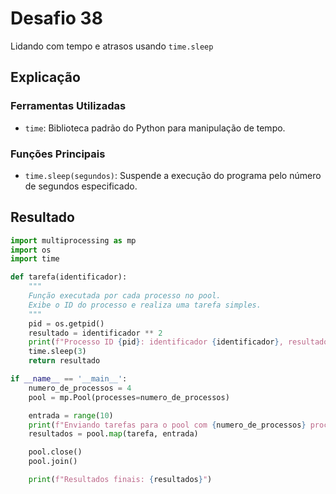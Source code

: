 # Desafio 38

Lidando com tempo e atrasos usando `time.sleep`

## Explicação

### Ferramentas Utilizadas

- `time`: Biblioteca padrão do Python para manipulação de tempo.

### Funções Principais

- `time.sleep(segundos)`: Suspende a execução do programa pelo número de segundos especificado.

## Resultado

```py
import multiprocessing as mp
import os
import time

def tarefa(identificador):
    """
    Função executada por cada processo no pool.
    Exibe o ID do processo e realiza uma tarefa simples.
    """
    pid = os.getpid()
    resultado = identificador ** 2 
    print(f"Processo ID {pid}: identificador {identificador}, resultado {resultado}")
    time.sleep(3)
    return resultado

if __name__ == '__main__':
    numero_de_processos = 4
    pool = mp.Pool(processes=numero_de_processos)

    entrada = range(10)
    print(f"Enviando tarefas para o pool com {numero_de_processos} processos...")
    resultados = pool.map(tarefa, entrada)

    pool.close()
    pool.join()

    print(f"Resultados finais: {resultados}")